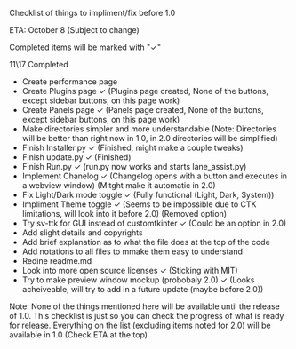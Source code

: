 Checklist of things to impliment/fix before 1.0 

ETA: October 8 (Subject to change)

Completed items will be marked with "✓"

11\17 Completed

- Create performance page
- Create Plugins page ✓ (Plugins page created, None of the buttons, except sidebar buttons, on this page work)
- Create Panels page ✓ (Panels page created, None of the buttons, except sidebar buttons, on this page work)
- Make directories simpler and more understandable (Note: Directories will be better than right now in 1.0, in 2.0 directories will be simplified)
- Finish Installer.py ✓ (Finished, might make a couple tweaks)
- Finish update.py ✓ (Finished)
- Finish Run.py ✓ (run.py now works and starts lane_assist.py)
- Implement Chanelog ✓ (Changelog opens with a button and executes in a webview window) (Mitght make it automatic in 2.0)
- Fix Light/Dark mode toggle ✓ (Fully functional (Light, Dark, System))
- Impliment Theme toggle ✓ (Seems to be impossible due to CTK limitations, will look into it before 2.0) (Removed option)
- Try sv-ttk for GUI instead of customtkinter ✓ (Could be an option in 2.0)
- Add slight details and copyrights
- Add brief explanation as to what the file does at the top of the code
- Add notations to all files to mmake them easy to understand
- Redine readme.md
- Look into more open source licenses ✓ (Sticking with MIT)
- Try to make preview window mockup (probobaly 2.0) ✓ (Looks acheiveable, will try to add in a future update (maybe before 2.0))

Note: None of the things mentioned here will be available until the release of 1.0. This checklist is just so you can check the progress of what is ready for release. Everything on the list (excluding items noted for 2.0) will be available in 1.0 (Check ETA at the top)

